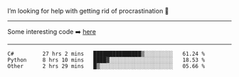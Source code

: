 I’m looking for help with getting rid of procrastination 🤔

-----

Some interesting code :arrow_right: [here](https://github.com/zhen8838/playground)

-----

<!--START_SECTION:waka-->

```text
C#         27 hrs 2 mins   ███████████████▒░░░░░░░░░   61.24 %
Python     8 hrs 10 mins   ████▓░░░░░░░░░░░░░░░░░░░░   18.53 %
Other      2 hrs 29 mins   █▒░░░░░░░░░░░░░░░░░░░░░░░   05.66 %
```

<!--END_SECTION:waka-->

<!--
**zhen8838/zhen8838** is a ✨ _special_ ✨ repository because its `README.md` (this file) appears on your GitHub profile.

Here are some ideas to get you started:

- 🔭 I’m currently working on ...
- 🌱 I’m currently learning ...
- 👯 I’m looking to collaborate on ...
 ...
- 💬 Ask me about ...
- 📫 How to reach me: ...
- 😄 Pronouns: ...
- ⚡ Fun fact: ...
-->

